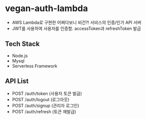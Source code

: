 # vegan-auth-lambda
- AWS Lambda로 구현한 어쩌다보니 비건?! 서비스의 인증/인가 API 서버
- JWT를 사용하여 사용자를 인증함. accessToken과 refreshToken 발급

## Tech Stack
- Node.js
- Mysql
- Serverless Framework

## API List
- POST /auth/token (사용자 토큰 발급)
- POST /auth/logout (로그아웃)
- POST /auth/signup (관리자 로그인)
- POST /auth/refresh (토큰 재발급)
